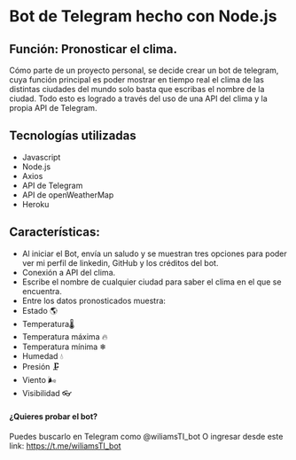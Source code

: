 # Bot de Telegram hecho con Node.js
## Función: Pronosticar el clima.
Cómo parte de un proyecto personal, se decide crear un bot de telegram, cuya función principal es poder mostrar en tiempo real el clima de las distintas ciudades del mundo solo basta que escribas el nombre de la ciudad. Todo esto es logrado a través del uso de una API del clima y la propia API de Telegram.
## Tecnologías utilizadas
- Javascript
- Node.js
- Axios
- API de Telegram
- API de openWeatherMap
- Heroku

## Características:

- Al iniciar el Bot, envía un saludo y se muestran tres opciones para poder ver mi perfil de linkedin, GitHub y los créditos del bot.
- Conexión a API del clima.
- Escribe el nombre de cualquier ciudad para saber el clima en el que se encuentra.
- Entre los datos pronosticados muestra:
- Estado 🌎
- Temperatura🌡
- Temperatura máxima 🔥
- Temperatura mínima ❄
- Humedad 💧
- Presión 🗜️
- Viento 🌬
- Visibilidad 👓

#### ¿Quieres probar el bot?
Puedes buscarlo en Telegram como @wiliamsTI_bot
O ingresar desde este link: https://t.me/wiliamsTI_bot
